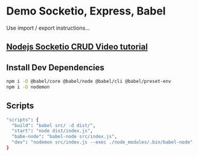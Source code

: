# Demo Socketio, Express, Babel

Use import / export instructions...

## [Nodejs Socketio CRUD Video tutorial](https://www.youtube.com/watch?v=zWax5QCWCXM)

## Install Dev Dependencies

```bash
npm i -D @babel/core @babel/node @babel/cli @babel/preset-env
npm i -D nodemon
```

## Scripts

```bash
"scripts": {
  "build": "babel src/ -d dist/",
  "start": "node dist/index.js",
  "babe-node": "babel-node src/index.js",
  "dev": "nodemon src/index.js --exec ./node_modules/.bin/babel-node"
}
```
